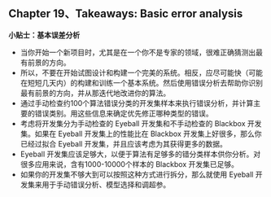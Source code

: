 ## Chapter 19、Takeaways: Basic error analysis

**小贴士：基本误差分析**

- 当你开始一个新项目时，尤其是在一个你不是专家的领域，很难正确猜测出最有前景的方向。
- 所以，不要在开始试图设计和构建一个完美的系统。相反，应尽可能快（可能在短短几天内）的构建和训练一个基本系统。然后使用错误分析去帮助你识别最有前景的方向，并从那迭代地改进你的算法。
- 通过手动检查约100个算法错误分类的开发集样本来执行错误分析，并计算主要的错误类别。用这些信息来确定优先修正哪种类型的错误。
- 考虑将开发集分为手动检查的 Eyeball 开发集和不手动检查的 Blackbox 开发集。如果在 Eyeball 开发集上的性能比在 Blackbox 开发集上好很多，那么你已经过拟合 Eyeball 开发集，并且应该考虑为其获得更多的数据。
- Eyeball 开发集应该足够大，以便于算法有足够多的错分类样本供你分析。对很多应用来说，含有1000-10000个样本的 Blackbox 开发集已足够。
- 如果你的开发集不够大到可以按照这种方式进行拆分，那么就使用 Eyeball 开发集来用于手动错误分析、模型选择和调超参。